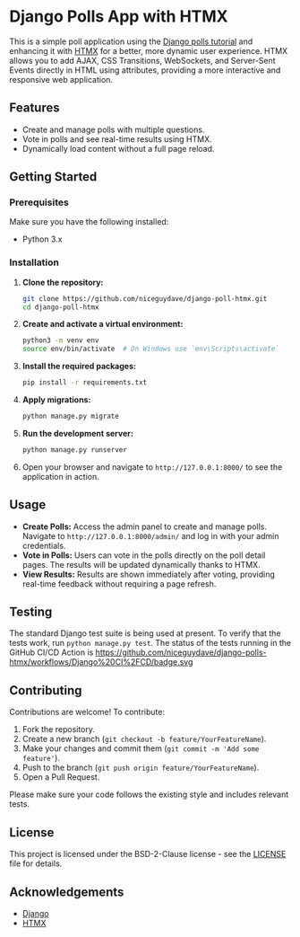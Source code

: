 # Django Polls App with HTMX

This is a simple poll application using the [Django polls tutorial](https://docs.djangoproject.com/en/5.1/intro/tutorial01/) 
and enhancing it with [HTMX](https://htmx.org/) for a better, more dynamic user experience. 
HTMX allows you to add AJAX, CSS Transitions, WebSockets, and Server-Sent Events directly 
in HTML using attributes, providing a more interactive and responsive web application.

## Features

- Create and manage polls with multiple questions.
- Vote in polls and see real-time results using HTMX.
- Dynamically load content without a full page reload.

## Getting Started

### Prerequisites

Make sure you have the following installed:

- Python 3.x

### Installation

1. **Clone the repository:**

    ```bash
    git clone https://github.com/niceguydave/django-poll-htmx.git
    cd django-poll-htmx
    ```

2. **Create and activate a virtual environment:**

    ```bash
    python3 -m venv env
    source env/bin/activate  # On Windows use `env\Scripts\activate`
    ```

3. **Install the required packages:**

    ```bash
    pip install -r requirements.txt
    ```

4. **Apply migrations:**

    ```bash
    python manage.py migrate
    ```

5. **Run the development server:**

    ```bash
    python manage.py runserver
    ```

6. Open your browser and navigate to `http://127.0.0.1:8000/` to see the application in action.

## Usage

- **Create Polls:** Access the admin panel to create and manage polls. Navigate to `http://127.0.0.1:8000/admin/` and log in with your admin credentials.
- **Vote in Polls:** Users can vote in the polls directly on the poll detail pages. The results will be updated dynamically thanks to HTMX.
- **View Results:** Results are shown immediately after voting, providing real-time feedback without requiring a page refresh.

## Testing
The standard Django test suite is being used at present.
To verify that the tests work, run `python manage.py test`.
The status of the tests running in the GitHub CI/CD Action is https://github.com/niceguydave/django-polls-htmx/workflows/Django%20CI%2FCD/badge.svg

## Contributing

Contributions are welcome! To contribute:

1. Fork the repository.
2. Create a new branch (`git checkout -b feature/YourFeatureName`).
3. Make your changes and commit them (`git commit -m 'Add some feature'`).
4. Push to the branch (`git push origin feature/YourFeatureName`).
5. Open a Pull Request.

Please make sure your code follows the existing style and includes relevant tests.

## License

This project is licensed under the  BSD-2-Clause license - see the [LICENSE](https://github.com/niceguydave/django-poll-htmx/blob/main/LICENSE) file for details.

## Acknowledgements

- [Django](https://www.djangoproject.com/)
- [HTMX](https://htmx.org/)

